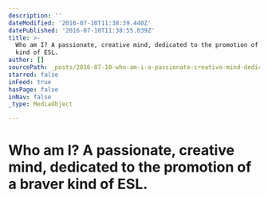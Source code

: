 ```yaml
---
description: ''
dateModified: '2016-07-10T11:38:39.440Z'
datePublished: '2016-07-10T11:38:55.039Z'
title: >-
  Who am I? A passionate, creative mind, dedicated to the promotion of a braver
  kind of ESL.
author: []
sourcePath: _posts/2016-07-10-who-am-i-a-passionate-creative-mind-dedicated-to-the-prom.md
starred: false
inFeed: true
hasPage: false
inNav: false
_type: MediaObject

---
```

# **Who am I?** A passionate, creative mind, dedicated to the promotion of a braver kind of ESL.